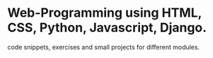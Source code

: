# Web-Programming using HTML, CSS, Python, Javascript, Django.
code snippets, exercises and small projects for different modules.
